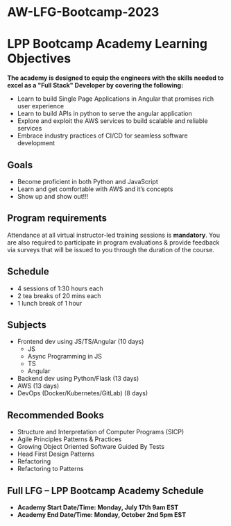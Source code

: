 # AW-LFG-Bootcamp-2023
# LPP Bootcamp Academy Learning Objectives

**The academy is designed to equip the engineers with the skills needed to excel
as a "Full Stack" Developer by covering the following:**

- Learn to build Single Page Applications in Angular that promises rich user
experience
- Learn to build APIs in python to serve the angular application
- Explore and exploit the AWS services to build scalable and reliable services
- Embrace industry practices of CI/CD for seamless software development

## Goals

- Become proficient in both Python and JavaScript
- Learn and get comfortable with AWS and it’s concepts
- Show up and show out!!!

## **Program requirements**

Attendance at all virtual instructor-led training sessions is **mandatory**. You are also required to participate in program evaluations & provide feedback via surveys that will be issued to you through the duration of the course.

## Schedule
- 4 sessions of 1:30 hours each
- 2 tea breaks of 20 mins each
- 1 lunch break of 1 hour

## Subjects
- Frontend dev using JS/TS/Angular (10 days)
    - JS
    - Async Programming in JS
    - TS
    - Angular
- Backend dev using Python/Flask (13 days)
- AWS (13 days)
- DevOps (Docker/Kubernetes/GitLab) (8 days)

## Recommended Books
- Structure and Interpretation of Computer Programs (SICP)
- Agile Principles Patterns & Practices
- Growing Object Oriented Software Guided By Tests
- Head First Design Patterns
- Refactoring
- Refactoring to Patterns

## **Full LFG – LPP Bootcamp Academy Schedule**
- **Academy Start Date/Time: Monday, July 17th 9am EST**
- **Academy End Date/Time: Monday, October 2nd 5pm EST**
